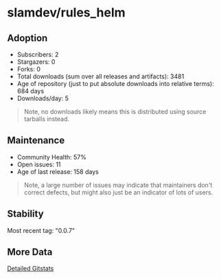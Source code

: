 # slamdev/rules_helm

## Adoption

- Subscribers: 2
- Stargazers: 0
- Forks: 0
- Total downloads (sum over all releases and artifacts): 3481
- Age of repository (just to put absolute downloads into relative terms): 684 days
- Downloads/day: 5

> Note, no downloads likely means this is distributed using source tarballs instead.

## Maintenance

- Community Health: 57%
- Open issues: 11
- Age of last release: 158 days

> Note, a large number of issues may indicate that maintainers don't correct defects, but might also
> just be an indicator of lots of users.

## Stability

Most recent tag: "0.0.7"

## More Data

[Detailed Gitstats](/bazel-catalog/gitstats/slamdev/rules_helm)

